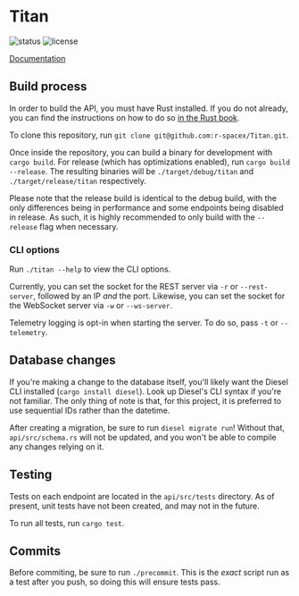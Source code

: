 # Titan

![status](https://img.shields.io/travis/com/r-spacex/Titan)
![license](https://img.shields.io/github/license/r-spacex/Titan)

[Documentation](https://r-spacex.github.io/Titan)

## Build process

In order to build the API,
you must have Rust installed.
If you do not already,
you can find the instructions on how to do so
[in the Rust book](https://doc.rust-lang.org/1.0.0/book/installing-rust.html).

To clone this repository,
run `git clone git@github.com:r-spacex/Titan.git`.

Once inside the repository,
you can build a binary for development with `cargo build`.
For release (which has optimizations enabled),
run `cargo build --release`.
The resulting binaries will be `./target/debug/titan` and `./target/release/titan` respectively.

Please note that the release build is identical to the debug build,
with the only differences being in performance
and some endpoints being disabled in release.
As such, it is highly recommended to only build with the `--release` flag when necessary.

### CLI options

Run `./titan --help` to view the CLI options.

Currently, you can set the socket for the REST server via `-r` or `--rest-server`,
followed by an IP _and_ the port.
Likewise, you can set the socket for the WebSocket server via `-w` or `--ws-server`.

Telemetry logging is opt-in when starting the server.
To do so, pass `-t` or `--telemetry`.

## Database changes

If you're making a change to the database itself,
you'll likely want the Diesel CLI installed (`cargo install diesel`).
Look up Diesel's CLI syntax if you're not familiar.
The only thing of note is that, for this project,
it is preferred to use sequential IDs rather than the datetime.

After creating a migration, be sure to run `diesel migrate run`!
Without that, `api/src/schema.rs` will not be updated,
and you won't be able to compile any changes relying on it.

## Testing

Tests on each endpoint are located in the `api/src/tests` directory.
As of present, unit tests have not been created,
and may not in the future.

To run all tests, run `cargo test`.

## Commits

Before commiting,
be sure to run `./precommit`.
This is the _exact_ script run as a test after you push,
so doing this will ensure tests pass.

